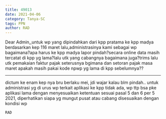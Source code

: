 ```yaml
---
title: 49013
date: 2021-04-06
category: Tanya-SC
tags: PPN
author: RAD
---
```


Dear Admin,,untuk wp yang dipindahkan dari kpp pratama ke kpp madya berdasarkan kep 116 maret lalu,administrasinya kami sebagai wp bagaimana?apa harus ke kpp madya lapor pindah?secara online data masih tercatat di kpp yg lama?lalu utk yang cabangnya bagaimana juga?trims lalu utk pemakaian faktur pajak seterusnya bgimana dan setoran pajak masa maret apakah masih pakai kode npwp yg lama di kpp sebelumnya??

---

dictum ke enam kep nya bru berlaku mei, jdi wajar kalau blm pindah.. untuk administrasi yg di urus wp terkait aplikasi ke kpp tidak ada, wp ttp bsa pke aplikasi lama dengan menyesuaikan ketentuan sesuai pasal 5 dan 6 per 5 2021, diperhatikan siapa yg mungut pusat atau cabang disesuaikan dengan kondisi wp

`RAD`
